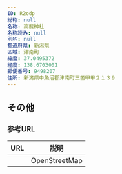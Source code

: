 ```yaml
---
ID: R2odp
総称: null
名称: 高龍神社
名称読み: null
別名: null
都道府県: 新潟県
区域: 津南町
緯度: 37.0495372
経度: 138.6703001
郵便番号: 9498207
住所: 新潟県中魚沼郡津南町三箇甲甲２１３９
---
```


## その他

### 参考URL

| URL | 説明          |
| --- | ------------- |
|     | OpenStreetMap |
